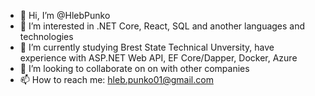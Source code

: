 - 👋 Hi, I’m @HlebPunko
- 👀 I’m interested in .NET Core, React, SQL and another languages and technologies
- 🌱 I’m currently studying Brest State Technical Unversity, have experience with ASP.NET Web API, EF Core/Dapper, Docker, Azure
- 💞️ I’m looking to collaborate on on with other companies
- 📫 How to reach me: hleb.punko01@gmail.com

<!---
HlebPunko/HlebPunko is a ✨ special ✨ repository because its `README.md` (this file) appears on your GitHub profile.
You can click the Preview link to take a look at your changes.
--->
